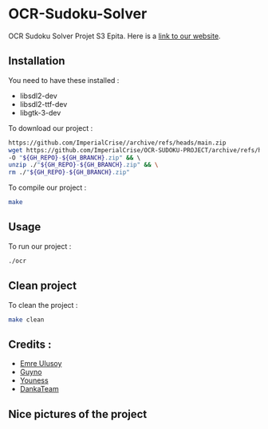# OCR-Sudoku-Solver
OCR Sudoku Solver Projet S3 Epita. Here is a [link to our website](https://www.justwood-game.com/ocr.php).

## Installation
You need to have these installed :
 * libsdl2-dev
 * libsdl2-ttf-dev
 * libgtk-3-dev

To download our project :
```bash
https://github.com/ImperialCrise//archive/refs/heads/main.zip
wget https://github.com/ImperialCrise/OCR-SUDOKU-PROJECT/archive/refs/heads/main.zip \
-O "${GH_REPO}-${GH_BRANCH}.zip" && \ 
unzip ./"${GH_REPO}-${GH_BRANCH}.zip" && \
rm ./"${GH_REPO}-${GH_BRANCH}.zip"
```
To compile our project :
```bash
make
```

## Usage
To run our project :
```bash
./ocr
```

## Clean project
To clean the project :
```bash
make clean
```

## Credits :
 * [Emre Ulusoy](https://github.com/ImperialCrise)
 * [Guyno]()
 * [Youness]()
 * [DankaTeam](he)

## Nice pictures of the project


